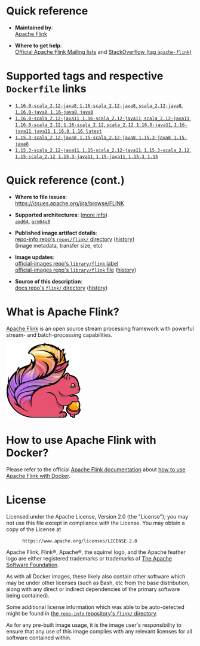 <!--

********************************************************************************

WARNING:

    DO NOT EDIT "flink/README.md"

    IT IS AUTO-GENERATED

    (from the other files in "flink/" combined with a set of templates)

********************************************************************************

-->

# Quick reference

-	**Maintained by**:  
	[Apache Flink](https://flink.apache.org/community.html#people)

-	**Where to get help**:  
	[Official Apache Flink Mailing lists](https://flink.apache.org/community.html#mailing-lists) and [StackOverflow (tag `apache-flink`)](https://stackoverflow.com/questions/tagged/apache-flink)

# Supported tags and respective `Dockerfile` links

-	[`1.16.0-scala_2.12-java8`, `1.16-scala_2.12-java8`, `scala_2.12-java8`, `1.16.0-java8`, `1.16-java8`, `java8`](https://github.com/apache/flink-docker/blob/51ea69cc52e6a759c5b5e463d3920fd7ed8caebc/1.16/scala_2.12-java8-ubuntu/Dockerfile)
-	[`1.16.0-scala_2.12-java11`, `1.16-scala_2.12-java11`, `scala_2.12-java11`, `1.16.0-scala_2.12`, `1.16-scala_2.12`, `scala_2.12`, `1.16.0-java11`, `1.16-java11`, `java11`, `1.16.0`, `1.16`, `latest`](https://github.com/apache/flink-docker/blob/51ea69cc52e6a759c5b5e463d3920fd7ed8caebc/1.16/scala_2.12-java11-ubuntu/Dockerfile)
-	[`1.15.3-scala_2.12-java8`, `1.15-scala_2.12-java8`, `1.15.3-java8`, `1.15-java8`](https://github.com/apache/flink-docker/blob/a22c0f04972a1d8539d9213b52fc0728eac8c1fa/1.15/scala_2.12-java8-ubuntu/Dockerfile)
-	[`1.15.3-scala_2.12-java11`, `1.15-scala_2.12-java11`, `1.15.3-scala_2.12`, `1.15-scala_2.12`, `1.15.3-java11`, `1.15-java11`, `1.15.3`, `1.15`](https://github.com/apache/flink-docker/blob/a22c0f04972a1d8539d9213b52fc0728eac8c1fa/1.15/scala_2.12-java11-ubuntu/Dockerfile)

# Quick reference (cont.)

-	**Where to file issues**:  
	https://issues.apache.org/jira/browse/FLINK

-	**Supported architectures**: ([more info](https://github.com/docker-library/official-images#architectures-other-than-amd64))  
	[`amd64`](https://hub.docker.com/r/amd64/flink/), [`arm64v8`](https://hub.docker.com/r/arm64v8/flink/)

-	**Published image artifact details**:  
	[repo-info repo's `repos/flink/` directory](https://github.com/docker-library/repo-info/blob/master/repos/flink) ([history](https://github.com/docker-library/repo-info/commits/master/repos/flink))  
	(image metadata, transfer size, etc)

-	**Image updates**:  
	[official-images repo's `library/flink` label](https://github.com/docker-library/official-images/issues?q=label%3Alibrary%2Fflink)  
	[official-images repo's `library/flink` file](https://github.com/docker-library/official-images/blob/master/library/flink) ([history](https://github.com/docker-library/official-images/commits/master/library/flink))

-	**Source of this description**:  
	[docs repo's `flink/` directory](https://github.com/docker-library/docs/tree/master/flink) ([history](https://github.com/docker-library/docs/commits/master/flink))

# What is Apache Flink?

[Apache Flink](https://flink.apache.org/) is an open source stream processing framework with powerful stream- and batch-processing capabilities.

![logo](https://raw.githubusercontent.com/docker-library/docs/71398f44551617e3934a86b4b7a3c770ae093b59/flink/logo.png)

# How to use Apache Flink with Docker?

Please refer to the official [Apache Flink documentation](https://ci.apache.org/projects/flink/flink-docs-master/) about [how to use Apache Flink with Docker](https://ci.apache.org/projects/flink/flink-docs-master/ops/deployment/docker.html).

# License

Licensed under the Apache License, Version 2.0 (the "License"); you may not use this file except in compliance with the License. You may obtain a copy of the License at

	      https://www.apache.org/licenses/LICENSE-2.0

Apache Flink, Flink®, Apache®, the squirrel logo, and the Apache feather logo are either registered trademarks or trademarks of [The Apache Software Foundation](https://apache.org/).

As with all Docker images, these likely also contain other software which may be under other licenses (such as Bash, etc from the base distribution, along with any direct or indirect dependencies of the primary software being contained).

Some additional license information which was able to be auto-detected might be found in [the `repo-info` repository's `flink/` directory](https://github.com/docker-library/repo-info/tree/master/repos/flink).

As for any pre-built image usage, it is the image user's responsibility to ensure that any use of this image complies with any relevant licenses for all software contained within.
